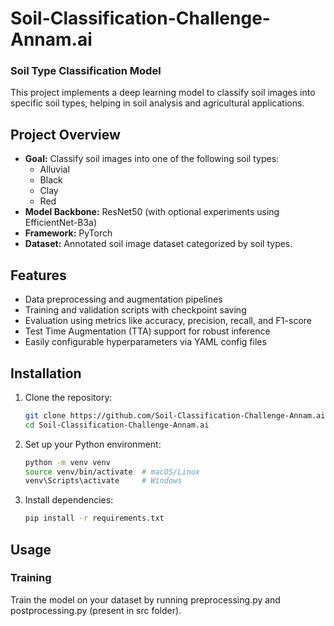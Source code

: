 # Soil-Classification-Challenge-Annam.ai

### Soil Type Classification Model

This project implements a deep learning model to classify soil images into specific soil types, helping in soil analysis and agricultural applications.

## Project Overview

- **Goal:** Classify soil images into one of the following soil types:
  - Alluvial
  - Black
  - Clay
  - Red
- **Model Backbone:** ResNet50 (with optional experiments using EfficientNet-B3a)
- **Framework:** PyTorch
- **Dataset:** Annotated soil image dataset categorized by soil types.

## Features

- Data preprocessing and augmentation pipelines
- Training and validation scripts with checkpoint saving
- Evaluation using metrics like accuracy, precision, recall, and F1-score
- Test Time Augmentation (TTA) support for robust inference
- Easily configurable hyperparameters via YAML config files

## Installation

1. Clone the repository:

    ```bash
    git clone https://github.com/Soil-Classification-Challenge-Annam.ai
    cd Soil-Classification-Challenge-Annam.ai
    ```

2. Set up your Python environment:

    ```bash
    python -m venv venv
    source venv/bin/activate  # macOS/Linux
    venv\Scripts\activate     # Windows
    ```

3. Install dependencies:

    ```bash
    pip install -r requirements.txt
    ```

## Usage

### Training

Train the model on your dataset by running preprocessing.py and postprocessing.py (present in src folder).
